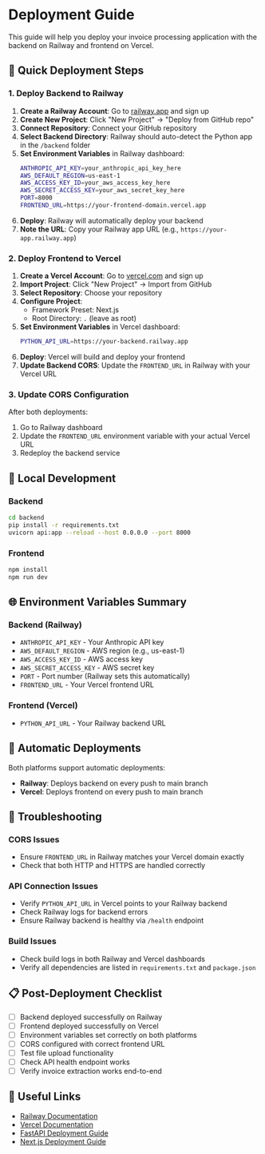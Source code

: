 # Deployment Guide

This guide will help you deploy your invoice processing application with the backend on Railway and frontend on Vercel.

## 🚀 Quick Deployment Steps

### 1. Deploy Backend to Railway

1. **Create a Railway Account**: Go to [railway.app](https://railway.app) and sign up
2. **Create New Project**: Click "New Project" → "Deploy from GitHub repo"
3. **Connect Repository**: Connect your GitHub repository
4. **Select Backend Directory**: Railway should auto-detect the Python app in the `/backend` folder
5. **Set Environment Variables** in Railway dashboard:
   ```bash
   ANTHROPIC_API_KEY=your_anthropic_api_key_here
   AWS_DEFAULT_REGION=us-east-1
   AWS_ACCESS_KEY_ID=your_aws_access_key_here
   AWS_SECRET_ACCESS_KEY=your_aws_secret_key_here
   PORT=8000
   FRONTEND_URL=https://your-frontend-domain.vercel.app
   ```
6. **Deploy**: Railway will automatically deploy your backend
7. **Note the URL**: Copy your Railway app URL (e.g., `https://your-app.railway.app`)

### 2. Deploy Frontend to Vercel

1. **Create a Vercel Account**: Go to [vercel.com](https://vercel.com) and sign up
2. **Import Project**: Click "New Project" → Import from GitHub
3. **Select Repository**: Choose your repository
4. **Configure Project**:
   - Framework Preset: Next.js
   - Root Directory: `.` (leave as root)
5. **Set Environment Variables** in Vercel dashboard:
   ```bash
   PYTHON_API_URL=https://your-backend.railway.app
   ```
6. **Deploy**: Vercel will build and deploy your frontend
7. **Update Backend CORS**: Update the `FRONTEND_URL` in Railway with your Vercel URL

### 3. Update CORS Configuration

After both deployments:

1. Go to Railway dashboard
2. Update the `FRONTEND_URL` environment variable with your actual Vercel URL
3. Redeploy the backend service

## 🔧 Local Development

### Backend

```bash
cd backend
pip install -r requirements.txt
uvicorn api:app --reload --host 0.0.0.0 --port 8000
```

### Frontend

```bash
npm install
npm run dev
```

## 🌐 Environment Variables Summary

### Backend (Railway)

- `ANTHROPIC_API_KEY` - Your Anthropic API key
- `AWS_DEFAULT_REGION` - AWS region (e.g., us-east-1)
- `AWS_ACCESS_KEY_ID` - AWS access key
- `AWS_SECRET_ACCESS_KEY` - AWS secret key
- `PORT` - Port number (Railway sets this automatically)
- `FRONTEND_URL` - Your Vercel frontend URL

### Frontend (Vercel)

- `PYTHON_API_URL` - Your Railway backend URL

## 🔄 Automatic Deployments

Both platforms support automatic deployments:

- **Railway**: Deploys backend on every push to main branch
- **Vercel**: Deploys frontend on every push to main branch

## 🐛 Troubleshooting

### CORS Issues

- Ensure `FRONTEND_URL` in Railway matches your Vercel domain exactly
- Check that both HTTP and HTTPS are handled correctly

### API Connection Issues

- Verify `PYTHON_API_URL` in Vercel points to your Railway backend
- Check Railway logs for backend errors
- Ensure Railway backend is healthy via `/health` endpoint

### Build Issues

- Check build logs in both Railway and Vercel dashboards
- Verify all dependencies are listed in `requirements.txt` and `package.json`

## 📋 Post-Deployment Checklist

- [ ] Backend deployed successfully on Railway
- [ ] Frontend deployed successfully on Vercel
- [ ] Environment variables set correctly on both platforms
- [ ] CORS configured with correct frontend URL
- [ ] Test file upload functionality
- [ ] Check API health endpoint works
- [ ] Verify invoice extraction works end-to-end

## 🔗 Useful Links

- [Railway Documentation](https://docs.railway.app/)
- [Vercel Documentation](https://vercel.com/docs)
- [FastAPI Deployment Guide](https://fastapi.tiangolo.com/deployment/)
- [Next.js Deployment Guide](https://nextjs.org/docs/deployment)
